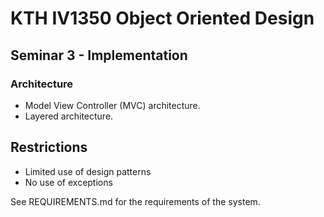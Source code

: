 # KTH IV1350 Object Oriented Design
## Seminar 3 - Implementation

### Architecture

- Model View Controller (MVC) architecture.
- Layered architecture.

## Restrictions
- Limited use of design patterns
- No use of exceptions

See REQUIREMENTS.md for the requirements of the system.
